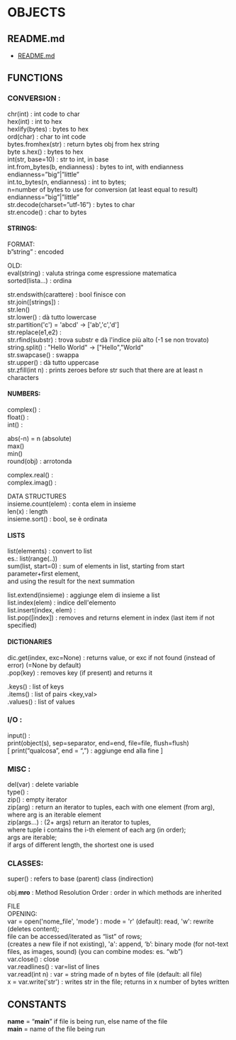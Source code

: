 # OBJECTS  
  
## README.md  
*	[README.md](./README.md)  

## FUNCTIONS
  
### CONVERSION :   
chr(int)		: int code to char  
hex(int)		: int to hex  
hexlify(bytes)		: bytes to hex  
ord(char)		: char to int code  
bytes.fromhex(str)	: return bytes obj from hex string  
byte 	s.hex()		: bytes to hex  
int(str, base=10)	: str to int, in base  
int.from_bytes(b, endianness)	: bytes to int, with endianness  
		endianness=”big”|”little”  
int.to_bytes(n, endianness)		: int to bytes;  
		n=number of bytes to use for conversion (at least equal to result)  
		endianness=”big”|”little”  
str.decode(charset=”utf-16”)	: bytes to char  
str.encode()			: char to bytes  
  
  
#### STRINGS:  
FORMAT:  
b”string” : encoded  
  
OLD:  
eval(string) : valuta stringa come espressione matematica  
sorted(lista...) : ordina  
  
str.endswith(carattere) : bool finisce con  
str.join([strings]) :  
str.len()  
str.lower() : dà tutto lowercase  
str.partition('c') = 'abcd' -> ['ab','c','d']  
str.replace(e1,e2) :   
str.rfind(substr) : trova substr e dà l'indice più alto (-1 se non trovato)  
string.split() : "Hello World" ->  ["Hello","World"  
str.swapcase() : swappa  
str.upper() : dà tutto uppercase  
str.zfill(int n) : prints zeroes before str such that there are at least n characters  
  
  
#### NUMBERS:  
complex() :  
float() :  
int() :  
  
abs(-n) = n (absolute)  
max()  
min()  
round(obj) : arrotonda  
  
complex.real() :  
complex.imag() :   
  
DATA STRUCTURES  
insieme.count(elem) : conta elem in insieme  
len(x) : length  
insieme.sort() : bool, se è ordinata  
  
  
#### LISTS  
list(elements) : convert to list  
	es.: list(range(..))  
sum(list, start=0) : sum of elements in list, starting from start parameter+first element,  
and using the result for the next summation  
  
list.extend(insieme) : aggiunge elem di insieme a list  
list.index(elem) : indice dell'elemento  
list.insert(index, elem) :  
list.pop([index]) : removes and returns element in index (last item if not specified)  
  
#### DICTIONARIES  
dic.get(index, exc=None) : returns value, or exc if not found (instead of error) (=None by default)  
.pop(key) : removes key (if present) and returns it  
  
.keys() : list of keys  
.items() : list of pairs <key,val>  
.values() : list of values  
  
### I/O :   
input()		:   
print(object(s), sep=separator, end=end, file=file, flush=flush)  
[ print(“qualcosa”, end = “,”) : aggiunge end alla fine ]  
  
### MISC :   
  
del(var)	: delete variable  
type()		:   
zip()		: empty iterator  
zip(arg)	: return an iterator to tuples, each with one element (from arg),  
		where arg is an iterable element  
zip(args…)	: (2+ args) return an iterator to tuples,  
where tuple i contains the i-th element of each arg (in order);  
args are iterable;  
if args of different length, the shortest one is used  
  
  
### CLASSES:  
super() : refers to base (parent) class (indirection)  
  
obj.__mro__ : Method Resolution Order : order in which methods are inherited  
  
FILE  
OPENING:  
var = open('nome_file', 'mode') : mode = 'r' (default): read, 'w': rewrite (deletes content);  
		file can be accessed/iterated as “list” of rows;  
		(creates a new file if not existing), 'a': append, ‘b’: binary mode				(for not-text files, as images, sound) (you can combine modes: es. “wb”)  
var.close() : close  
var.readlines() : var=list of lines  
var.read(int n) : var = string made of n bytes of file (default: all file)  
x = var.write('str') : writes str in the file; returns in x number of bytes written  
  
  



## CONSTANTS
  
__name__ = “__main__” if file is being run, else name of the file  
__main__ = name of the file being run  





